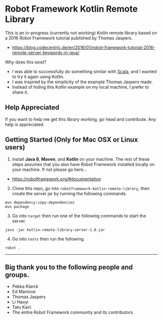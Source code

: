 # Robot Framework Kotlin Remote Library

This is an in-progress (currently not working) Kotlin remote library based on a 2016 Robot Framework tutorial published by Thomas Jaspers.

- https://blog.codecentric.de/en/2016/01/robot-framework-tutorial-2016-remote-server-keywords-in-java/

Why does this exist?
- I was able to successfully do something similar with [Scala](https://github.com/jg8481/robotframework-scala-remote-library), and I wanted to try it again using Kotlin.
- I was inspired by the simplicity of the example Thomas Jaspers made.
- Instead of hiding this Kotlin example on my local machine, I prefer to share it.

## Help Appreciated

If you want to help me get this library working, go head and contribute. Any help is appreciated.

## Getting Started (Only for Mac OSX or Linux users)

1) Install **Java 8**, **Maven**, and **Kotlin** on your machine. The rest of these steps assumes that you also have Robot Framework installed locally on your machine. If not please go here...

- https://robotframework.org/#documentation

2) Clone this repo, go into `robotframework-kotlin-remote-library`, then create the server jar by running the following commands.

```
mvn dependency:copy-dependencies
mvn package
```

3) Go into `target` then run one of the following commands to start the server.

```
java -jar kotlin-remote-library-server-1.0.jar
```

4) Go into `tests` then run the following.

```
robot .
```

***

## Big thank you to the following people and groups.

- Pekka Klarck
- Ed Manlove
- Thomas Jaspers
- Li Haoyi
- Tatu Kairi
- The entire Robot Framework community and its contributors
